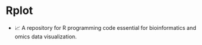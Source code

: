 # Rplot
- 📈 A repository for R programming code essential for bioinformatics and omics data visualization.
